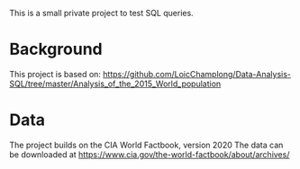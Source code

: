 This is a small private project to test SQL queries.

# Background
This project is based on:
https://github.com/LoicChamplong/Data-Analysis-SQL/tree/master/Analysis_of_the_2015_World_population

# Data
The project builds on the CIA World Factbook, version 2020
The data can be downloaded at https://www.cia.gov/the-world-factbook/about/archives/
